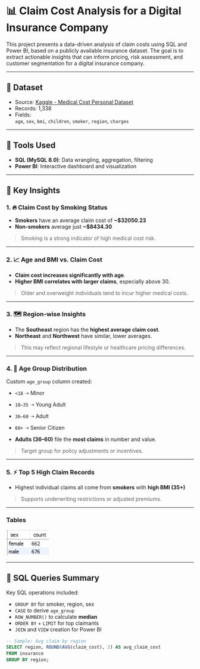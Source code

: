 # 📊 Claim Cost Analysis for a Digital Insurance Company

This project presents a data-driven analysis of claim costs using SQL and Power BI, based on a publicly available insurance dataset. The goal is to extract actionable insights that can inform pricing, risk assessment, and customer segmentation for a digital insurance company.

---

## 📁 Dataset

- Source: [Kaggle - Medical Cost Personal Dataset](https://www.kaggle.com/datasets/mirichoi0218/insurance)
- Records: 1,338
- Fields:  
  `age`, `sex`, `bmi`, `children`, `smoker`, `region`, `charges`

---

## 🧰 Tools Used

- **SQL (MySQL 8.0)**: Data wrangling, aggregation, filtering
- **Power BI**: Interactive dashboard and visualization

---

## 🧠 Key Insights

### 1. 🔥 Claim Cost by Smoking Status
- **Smokers** have an average claim cost of **~$32050.23**
- **Non-smokers** average just **~$8434.30**
> Smoking is a strong indicator of high medical cost risk.

---

### 2. 📈 Age and BMI vs. Claim Cost
- **Claim cost increases significantly with age**.
- **Higher BMI correlates with larger claims**, especially above 30.
> Older and overweight individuals tend to incur higher medical costs.

---

### 3. 🗺️ Region-wise Insights
- The **Southeast** region has the **highest average claim cost**.
- **Northeast** and **Northwest** have similar, lower averages.
> This may reflect regional lifestyle or healthcare pricing differences.

---

### 4. 🧍 Age Group Distribution
Custom `age_group` column created:
- `<18` ➝ Minor  
- `18–35` ➝ Young Adult  
- `36–60` ➝ Adult  
- `60+` ➝ Senior Citizen  

- **Adults (36–60)** file the **most claims** in number and value.
> Target group for policy adjustments or incentives.

---

### 5. ⚡ Top 5 High Claim Records
- Highest individual claims all come from **smokers** with **high BMI (35+)**
> Supports underwriting restrictions or adjusted premiums.

---

### Tables

![male-female-count](image.png)

---

## 🧾 SQL Queries Summary

Key SQL operations included:
- `GROUP BY` for smoker, region, sex
- `CASE` to derive `age_group`
- `ROW_NUMBER()` to calculate **median**
- `ORDER BY` + `LIMIT` for top claimants
- `JOIN` and `VIEW` creation for Power BI

```sql
-- Sample: Avg claim by region
SELECT region, ROUND(AVG(claim_cost), 2) AS avg_claim_cost
FROM insurance
GROUP BY region;


